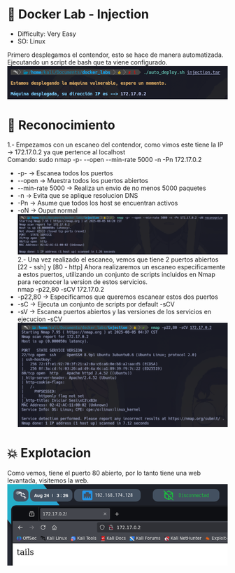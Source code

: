 # 🐋 Docker Lab - Injection

- Difficulty: Very Easy
- SO: Linux 

Primero desplegamos el contendor, esto se hace de manera automatizada. Ejecutando un script de bash que ta viene configurado. 
![DespliegueDocker](./images/desplieuge.png)

# 🎯 Reconocimiento 
1.- Empezamos con un escaneo del contendor, como vimos este tiene la IP -> 172.17.0.2 ya que pertence al localhost  
Comando: sudo nmap -p- --open --min-rate 5000 -n -Pn 172.17.0.2 
- -p- -> Escanea todos los puertos
- --open -> Muestra todos los puertos abiertos 
- --min-rate 5000 -> Realiza un envio de no menos 5000 paquetes 
- -n -> Evita que se aplique resolucion DNS
- -Pn -> Asume que todos los host se encuentran activos 
- -oN -> Ouput normal 
![Reconocimiento](./images/reconocimientoNmap.png)
2.- Una vez realizado el escaneo, vemos que tiene 2 puertos abiertos [22 - ssh]  y [80 - http]
  Ahora realizaremos un escaneo especificamente a estos puertos, utilizando un conjunto de scripts incluidos en Nmap para reconocer la version de estos servicios.<br>
  nmap -p22,80 -sCV 172.17.0.2
- -p22,80 -> Especificamos que queremos escanear estos dos puertos
- -sC -> Ejecuta un conjunto de scripts por default -sCV
- -sV -> Escanea puertos abiertos y las versiones de los servicios en ejecucion -sCV
![Servicios](./images/versionesServices.png) <br>

# 💥 Explotacion 
Como vemos, tiene el puerto 80 abierto, por lo tanto tiene una web levantada, visitemos la web. 
![Web](./images/web.png)

